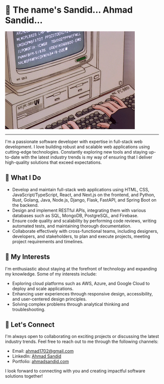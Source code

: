# 🧐 The name's Sandid... Ahmad Sandid...

![](./assets/typing.gif)

---

I'm a passionate software developer with expertise in full-stack web development. I love building robust and scalable web applications using cutting-edge technologies. Constantly exploring new tools and staying up-to-date with the latest industry trends is my way of ensuring that I deliver high-quality solutions that exceed expectations.

## 🔭 What I Do

- Develop and maintain full-stack web applications using HTML, CSS, JavaScript/TypeScript, React, and Next.js on the frontend, and Python, Rust, Golang, Java, Node.js, Django, Flask, FastAPI, and Spring Boot on the backend.
- Design and implement RESTful APIs, integrating them with various databases such as SQL, MongoDB, PostgreSQL, and Firebase.
- Ensure code quality and scalability by performing code reviews, writing automated tests, and maintaining thorough documentation.
- Collaborate effectively with cross-functional teams, including designers, developers, and stakeholders, to plan and execute projects, meeting project requirements and timelines.

## 🌱 My Interests

I'm enthusiastic about staying at the forefront of technology and expanding my knowledge. Some of my interests include:

- Exploring cloud platforms such as AWS, Azure, and Google Cloud to deploy and scale applications.
- Enhancing user experiences through responsive design, accessibility, and user-centered design principles.
- Solving complex problems through analytical thinking and troubleshooting.

## 💬 Let's Connect

I'm always open to collaborating on exciting projects or discussing the latest industry trends. Feel free to reach out to me through the following channels:

- Email: [ahmad1702@gmail.com](mailto:ahmad1702@gmail.com)
- LinkedIn: [Ahmad Sandid](https://www.linkedin.com/in/ahmad-sandid-485b59164/)
- Portfolio: [ahmadsandid.com](https://www.ahmadsandid.com)

I look forward to connecting with you and creating impactful software solutions together!
